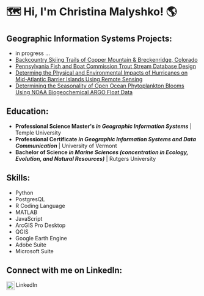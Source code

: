 <h1>🗺️ Hi, I'm Christina Malyshko! 🌎 </h1>

<h2> Geographic Information Systems Projects:</h2>

- in progress ... 
- [Backcountry Skiing Trails of Copper Mountain & Breckenridge, Colorado](https://github.com/cmmalyshko29/BackcountrySkiTrails)
- [Pennsylvania Fish and Boat Commission Trout Stream Database Design](https://github.com/cmmalyshko29/PAFBCTroutDB)
- [Determing the Physical and Environmental Impacts of Hurricanes on Mid-Atlantic Barrier Islands Using Remote Sensing](https://github.com/cmmalyshko29/BarrierIslandMonitoring)
- [Determining the Seasonality of Open Ocean Phytoplankton Blooms Using NOAA Biogeochemical ARGO Float Data](https://github.com/cmmalyshko29/SouthernOceanPhytoplankton)


<h2> Education: </h2>

- **Professional Science Master's *in Geographic Information Systems*** | Temple University
- **Professional Certificate *in Geographic Information Systems and Data Communication*** | University of Vermont
- **Bachelor of Science *in Marine Sciences (concentration in Ecology, Evolution, and Natural Resources)*** | Rutgers University

<h2> Skills: </h2>

- Python       
- PostgresQL
- R Coding Language
- MATLAB
- JavaScript
- ArcGIS Pro Desktop
- QGIS
- Google Earth Engine
- Adobe Suite
- Microsoft Suite

<h2> Connect with me on LinkedIn:</h2>

[<img align="left" alt="ChristinaMalyshko | LinkedIn" width="22px" src="https://cdn.jsdelivr.net/npm/simple-icons@v3/icons/linkedin.svg" />][linkedin] LinkedIn

[linkedin]: www.linkedin.com/in/christina-malyshko-8535b5188 

